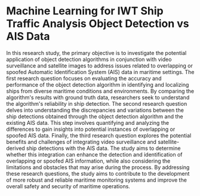 # Machine Learning for IWT Ship Traffic Analysis Object Detection vs AIS Data
In this research study, the primary objective is to investigate the potential application of object detection algorithms in conjunction with video surveillance and satellite images to address issues related to overlapping or spoofed Automatic Identification System (AIS) data in maritime settings. The first research question focuses on evaluating the accuracy and performance of the object detection algorithm in identifying and localizing ships from diverse maritime conditions and environments. By comparing the algorithm's results with ground truth data, researchers seek to understand the algorithm's reliability in ship detection. The second research question delves into understanding the discrepancies and variations between the ship detections obtained through the object detection algorithm and the existing AIS data. This step involves quantifying and analyzing the differences to gain insights into potential instances of overlapping or spoofed AIS data. Finally, the third research question explores the potential benefits and challenges of integrating video surveillance and satellite-derived ship detections with the AIS data. The study aims to determine whether this integration can enhance the detection and identification of overlapping or spoofed AIS information, while also considering the limitations and obstacles that may arise during the process. By addressing these research questions, the study aims to contribute to the development of more robust and reliable maritime monitoring systems and improve the overall safety and security of maritime operations.
